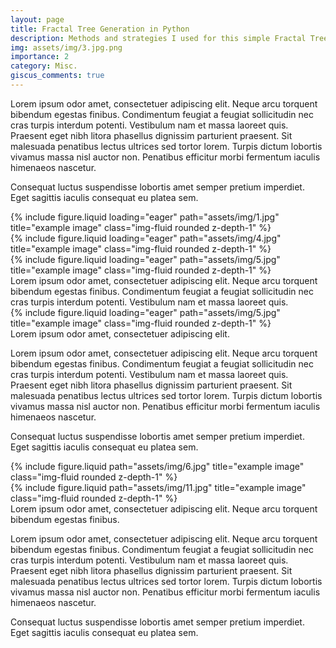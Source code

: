 ```yaml
---
layout: page
title: Fractal Tree Generation in Python
description: Methods and strategies I used for this simple Fractal Tree program I wrote in Python
img: assets/img/3.jpg.png
importance: 2
category: Misc.
giscus_comments: true
---
```


Lorem ipsum odor amet, consectetuer adipiscing elit. Neque arcu torquent bibendum egestas finibus. Condimentum feugiat a feugiat sollicitudin nec cras turpis interdum potenti. Vestibulum nam et massa laoreet quis. Praesent eget nibh litora phasellus dignissim parturient praesent. Sit malesuada penatibus lectus ultrices sed tortor lorem. Turpis dictum lobortis vivamus massa nisl auctor non. Penatibus efficitur morbi fermentum iaculis himenaeos nascetur.

Consequat luctus suspendisse lobortis amet semper pretium imperdiet. Eget sagittis iaculis consequat eu platea sem. 

<div class="row">
    <div class="col-sm mt-3 mt-md-0">
        {% include figure.liquid loading="eager" path="assets/img/1.jpg" title="example image" class="img-fluid rounded z-depth-1" %}
    </div>
    <div class="col-sm mt-3 mt-md-0">
        {% include figure.liquid loading="eager" path="assets/img/4.jpg" title="example image" class="img-fluid rounded z-depth-1" %}
    </div>
    <div class="col-sm mt-3 mt-md-0">
        {% include figure.liquid loading="eager" path="assets/img/5.jpg" title="example image" class="img-fluid rounded z-depth-1" %}
    </div>
</div>
<div class="caption">
    Lorem ipsum odor amet, consectetuer adipiscing elit. Neque arcu torquent bibendum egestas finibus. Condimentum feugiat a feugiat sollicitudin nec cras turpis interdum potenti. Vestibulum nam et massa laoreet quis. 
<div class="row">
    <div class="col-sm mt-3 mt-md-0">
        {% include figure.liquid loading="eager" path="assets/img/5.jpg" title="example image" class="img-fluid rounded z-depth-1" %}
    </div>
</div>
<div class="caption">
  Lorem ipsum odor amet, consectetuer adipiscing elit. 
</div>

Lorem ipsum odor amet, consectetuer adipiscing elit. Neque arcu torquent bibendum egestas finibus. Condimentum feugiat a feugiat sollicitudin nec cras turpis interdum potenti. Vestibulum nam et massa laoreet quis. Praesent eget nibh litora phasellus dignissim parturient praesent. Sit malesuada penatibus lectus ultrices sed tortor lorem. Turpis dictum lobortis vivamus massa nisl auctor non. Penatibus efficitur morbi fermentum iaculis himenaeos nascetur.

Consequat luctus suspendisse lobortis amet semper pretium imperdiet. Eget sagittis iaculis consequat eu platea sem. 
<div class="row justify-content-sm-center">
    <div class="col-sm-8 mt-3 mt-md-0">
        {% include figure.liquid path="assets/img/6.jpg" title="example image" class="img-fluid rounded z-depth-1" %}
    </div>
    <div class="col-sm-4 mt-3 mt-md-0">
        {% include figure.liquid path="assets/img/11.jpg" title="example image" class="img-fluid rounded z-depth-1" %}
    </div>
</div>
<div class="caption">
    Lorem ipsum odor amet, consectetuer adipiscing elit. Neque arcu torquent bibendum egestas finibus.  
</div>

Lorem ipsum odor amet, consectetuer adipiscing elit. Neque arcu torquent bibendum egestas finibus. Condimentum feugiat a feugiat sollicitudin nec cras turpis interdum potenti. Vestibulum nam et massa laoreet quis. Praesent eget nibh litora phasellus dignissim parturient praesent. Sit malesuada penatibus lectus ultrices sed tortor lorem. Turpis dictum lobortis vivamus massa nisl auctor non. Penatibus efficitur morbi fermentum iaculis himenaeos nascetur.

Consequat luctus suspendisse lobortis amet semper pretium imperdiet. Eget sagittis iaculis consequat eu platea sem. 
